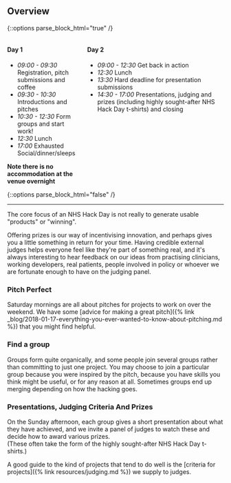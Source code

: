 ## Overview

{::options parse_block_html="true" /}
<div class="columns"><div>

#### Day 1
- _09:00 - 09:30_ Registration, pitch submissions and coffee
- _09:30 - 10:30_ Introductions and pitches
- _10:30 - 12:30_ Form groups and start work!
- _12:30_         Lunch
- _17:00_         Exhausted Social/dinner/sleeps

**Note there is no accommodation at the venue overnight**

</div><div>

#### Day 2
- _09:00 - 12:30_ Get back in action
- _12:30_         Lunch
- _13:30_         Hard deadline for presentation submissions
- _14:30 - 17:00_ Presentations, judging and prizes (including highly sought-after NHS Hack Day t-shirts) and closing

</div></div>
{::options parse_block_html="false" /}

----

The core focus of an NHS Hack Day is not really to generate usable "products" or "winning".

Offering prizes is our way of incentivising innovation, and perhaps gives you a little something in return for your time. Having credible external judges helps everyone feel like they're part of something real, and it's always interesting to hear feedback on our ideas from practising clinicians, working developers, real patients, people involved in policy or whoever we are fortunate enough to have on the judging panel.

### Pitch Perfect
Saturday mornings are all about pitches for projects to work on over the weekend. We have some [advice for making a great pitch]({% link _blog/2018-01-17-everything-you-ever-wanted-to-know-about-pitching.md %}) that you might find helpful.

### Find a group
Groups form quite organically, and some people join several groups rather than committing to just one project. You may choose to join a particular group because you were inspired by the pitch, because you have skills you think might be useful, or for any reason at all. Sometimes groups end up merging depending on how the hacking goes.

### Presentations, Judging Criteria And Prizes
On the Sunday afternoon, each group gives a short presentation about what they have achieved, and we invite a panel of judges to watch these and decide how to award various prizes.  
(These often take the form of the highly sought-after NHS Hack Day t-shirts.)

A good guide to the kind of projects that tend to do well is the [criteria for projects]({% link resources/judging.md %}) we supply to judges.
